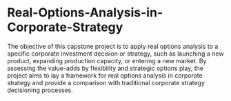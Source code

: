 # Real-Options-Analysis-in-Corporate-Strategy
The objective of this capstone project is to apply real options analysis to a specific corporate investment decision or strategy, such as launching a new product, expanding production capacity, or entering a new market. By assessing the value-adds by flexibility and strategic options play, the project aims to lay a framework for real options analysis in corporate strategy and provide a comparison with traditional corporate strategy decisioning processes.
